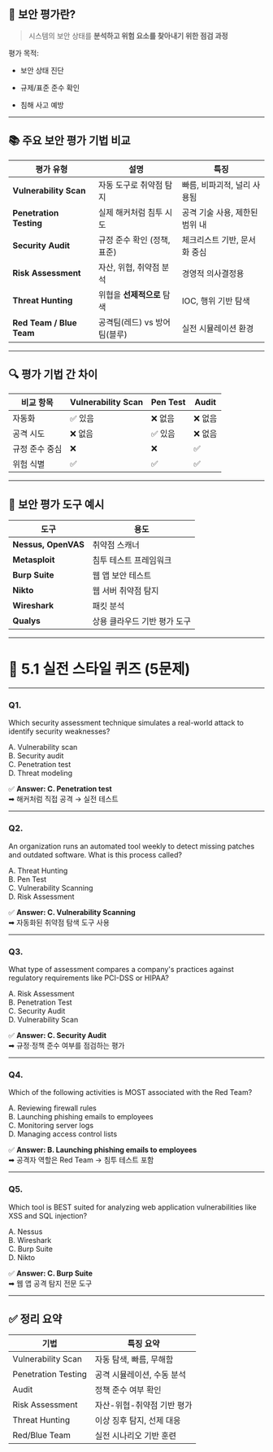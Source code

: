 ## 🧠 보안 평가란?

> 시스템의 보안 상태를 **분석하고 위험 요소를 찾아내기 위한 점검 과정**

평가 목적:

- 보안 상태 진단
    
- 규제/표준 준수 확인
    
- 침해 사고 예방
    

---

## 📚 주요 보안 평가 기법 비교

|평가 유형|설명|특징|
|---|---|---|
|**Vulnerability Scan**|자동 도구로 취약점 탐지|빠름, 비파괴적, 널리 사용됨|
|**Penetration Testing**|실제 해커처럼 침투 시도|공격 기술 사용, 제한된 범위 내|
|**Security Audit**|규정 준수 확인 (정책, 표준)|체크리스트 기반, 문서화 중심|
|**Risk Assessment**|자산, 위협, 취약점 분석|경영적 의사결정용|
|**Threat Hunting**|위협을 **선제적으로** 탐색|IOC, 행위 기반 탐색|
|**Red Team / Blue Team**|공격팀(레드) vs 방어팀(블루)|실전 시뮬레이션 환경|

---

## 🔍 평가 기법 간 차이

|비교 항목|Vulnerability Scan|Pen Test|Audit|
|---|---|---|---|
|자동화|✅ 있음|❌ 없음|❌ 없음|
|공격 시도|❌ 없음|✅ 있음|❌ 없음|
|규정 준수 중심|❌|❌|✅|
|위험 식별|✅|✅|✅|

---

## 🧪 보안 평가 도구 예시

|도구|용도|
|---|---|
|**Nessus, OpenVAS**|취약점 스캐너|
|**Metasploit**|침투 테스트 프레임워크|
|**Burp Suite**|웹 앱 보안 테스트|
|**Nikto**|웹 서버 취약점 탐지|
|**Wireshark**|패킷 분석|
|**Qualys**|상용 클라우드 기반 평가 도구|

---

# 🧪 5.1 실전 스타일 퀴즈 (5문제)

---

### **Q1.**

Which security assessment technique simulates a real-world attack to identify security weaknesses?

A. Vulnerability scan  
B. Security audit  
C. Penetration test  
D. Threat modeling

✅ **Answer: C. Penetration test**  
➡ 해커처럼 직접 공격 → 실전 테스트

---

### **Q2.**

An organization runs an automated tool weekly to detect missing patches and outdated software. What is this process called?

A. Threat Hunting  
B. Pen Test  
C. Vulnerability Scanning  
D. Risk Assessment

✅ **Answer: C. Vulnerability Scanning**  
➡ 자동화된 취약점 탐색 도구 사용

---

### **Q3.**

What type of assessment compares a company's practices against regulatory requirements like PCI-DSS or HIPAA?

A. Risk Assessment  
B. Penetration Test  
C. Security Audit  
D. Vulnerability Scan

✅ **Answer: C. Security Audit**  
➡ 규정·정책 준수 여부를 점검하는 평가

---

### **Q4.**

Which of the following activities is MOST associated with the Red Team?

A. Reviewing firewall rules  
B. Launching phishing emails to employees  
C. Monitoring server logs  
D. Managing access control lists

✅ **Answer: B. Launching phishing emails to employees**  
➡ 공격자 역할은 Red Team → 침투 테스트 포함

---

### **Q5.**

Which tool is BEST suited for analyzing web application vulnerabilities like XSS and SQL injection?

A. Nessus  
B. Wireshark  
C. Burp Suite  
D. Nikto

✅ **Answer: C. Burp Suite**  
➡ 웹 앱 공격 탐지 전문 도구

---

## ✅ 정리 요약

| 기법                  | 특징 요약           |
| ------------------- | --------------- |
| Vulnerability Scan  | 자동 탐색, 빠름, 무해함  |
| Penetration Testing | 공격 시뮬레이션, 수동 분석 |
| Audit               | 정책 준수 여부 확인     |
| Risk Assessment     | 자산-위협-취약점 기반 평가 |
| Threat Hunting      | 이상 징후 탐지, 선제 대응 |
| Red/Blue Team       | 실전 시나리오 기반 훈련   |
